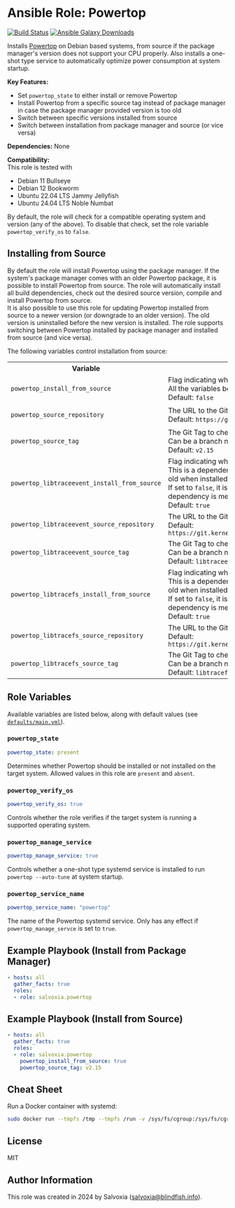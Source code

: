 # Ansible Role: Powertop
[![Build Status](https://github.com/salvoxia/ansible-role-powertop/workflows/CI/badge.svg)](https://github.com/Salvoxia/ansible-role-powertop/actions/workflows/ci.yml)
[![Ansible Galaxy Downloads](https://img.shields.io/badge/dynamic/json?color=blueviolet&label=Galaxy%20Downloads&query=%24.download_count&url=https%3A%2F%2Fgalaxy.ansible.com%2Fapi%2Fv1%2Froles%2F39742%2F%3Fformat%3Djson)](https://galaxy.ansible.com/ui/standalone/roles/salvoxia/powertop/)

Installs [Powertop](https://github.com/fenrus75/powertop) on Debian based systems, from source if the package manager's version does not support your CPU properly.
Also installs a one-shot type service to automatically optimize power consumption at system startup.

__Key Features:__
  - Set `powertop_state` to either install or remove Powertop
  - Install Powertop from a specific source tag instead of package manager in case the package manager provided version is too old
  - Switch between specific versions installed from source
  - Switch between installation from package manager and source (or vice versa)

__Dependencies:__
None

__Compatibility:__  
This role is tested with
  - Debian 11 Bullseye
  - Debian 12 Bookworm
  - Ubuntu 22.04 LTS Jammy Jellyfish
  - Ubuntu 24.04 LTS Noble Numbat

By default, the role will check for a compatible operating system and version (any of the above). To disable that check, set the role variable `powertop_verify_os` to `false`.  

## Installing from Source

By default the role will install Powertop using the package manager. If the system's package manager comes with an older Powertop package, it is possible to install Powertop from source. The role will automatically install all build dependencies, check out the desired source version, compile and install Powertop from source.  
It is also possible to use this role for updating Powertop installed from source to a newer version (or downgrade to an older version). The old version is uninstalled before the new version is installed.
The role supports switching between Powertop installed by package manager and installed from source (and vice versa).

The following variables control installation from source:
<table>
  <tr>
    <th>Variable</th>
    <th>Description</th>
  </tr>
  <tr>
    <td> 
      
`powertop_install_from_source`
    </td>
    <td>
Flag indicating whether to install Powertop from source or not.<br>All the variables below have no effect if not set to `true`.<br>Default: `false`
    </td>
  </tr>
  <tr>
    <td> 
      
`powertop_source_repository`
    </td>
    <td>
The URL to the Git Repository to compile Powertop from.<br>Default: `https://github.com/fenrus75/powertop.git`
    </td>
  </tr>
  <tr>
    <td> 
      
`powertop_source_tag`
    </td>
    <td>
The Git Tag to check out before compiling Powertop.<br>Can be a branch name as well.<br>Default: `v2.15`
    </td>
  </tr>
  <tr>
    <td> 
      
`powertop_libtraceevent_install_from_source`
    </td>
    <td>
Flag indicating whether to install `libtraceevent` from source or not. This is a dependency for compiling Powertop, which might be too old when installed from package manager.<br>If set to `false`, it is the user's responsibility to make sure this dependency is met.<br>Default: `true`
    </td>
  </tr>
  <tr>
    <td> 
      
`powertop_libtraceevent_source_repository`
    </td>
    <td>
The URL to the Git Repository to compile `libtraceevent` from. <br>Default: `https://git.kernel.org/pub/scm/libs/libtrace/libtraceevent.git`
    </td>
  </tr>
  <tr>
    <td> 
      
`powertop_libtraceevent_source_tag`
    </td>
    <td>
The Git Tag to check out before compiling `libtraceevent`.<br>Can be a branch name as well.<br>Default: `libtraceevent-1.8.4`
    </td>
  </tr>
  <tr>
    <td> 
      
`powertop_libtracefs_install_from_source`
    </td>
    <td>
Flag indicating whether to install `libtracefs` from source or not. This is a dependency for compiling Powertop, which might be too old when installed from package manager.<br>If set to `false`, it is the user's responsibility to make sure this dependency is met.<br>Default: `true`
    </td>
  </tr>
  <tr>
    <td> 
      
`powertop_libtracefs_source_repository`
    </td>
    <td>
The URL to the Git Repository to compile `libtracefs` from.<br>Default: `https://git.kernel.org/pub/scm/libs/libtrace/libtracefs.git`
    </td>
  </tr>
  <tr>
    <td> 
      
`powertop_libtracefs_source_tag`
    </td>
    <td>
The Git Tag to check out before compiling `libtracefs`.<br>Can be a branch name as well.<br>Default: `libtracefs-1.8.1`
    </td>
  </tr>
</table>

## Role Variables

Available variables are listed below, along with default values (see [`defaults/main.yml`](defaults/main.yml)).

### `powertop_state`
```yaml
powertop_state: present
```

Determines whether Powertop should be installed or not installed on the target system.
Allowed values in this role are `present`  and `absent`.

### `powertop_verify_os`
```yaml
powertop_verify_os: true
```

Controls whether the role verifies if the target system is running a supported operating system. 

### `powertop_manage_service`

```yaml
powertop_manage_service: true
```
Controls whether a one-shot type systemd service is installed to run `powertop --auto-tune` at system startup.

### `powertop_service_name`

```yaml
powertop_service_name: "powertop"
```

The name of the Powertop systemd service. Only has any effect if `powertop_manage_servce` is set to `true`.

## Example Playbook (Install from Package Manager)

```yaml
- hosts: all
  gather_facts: true
  roles:
  - role: salvoxia.powertop
```

## Example Playbook (Install from Source)

```yaml
- hosts: all
  gather_facts: true
  roles:
  - role: salvoxia.powertop
    powertop_install_from_source: true
    powertop_source_tag: v2.15
```

## Cheat Sheet

Run a Docker container with systemd:
```bash
sudo docker run --tmpfs /tmp --tmpfs /run -v /sys/fs/cgroup:/sys/fs/cgroup:rw --cgroupns=host --privileged --name sysd --rm geerlingguy/docker-debian11-ansible
```

## License
MIT

## Author Information

This role was created in 2024 by Salvoxia (salvoxia@blindfish.info).